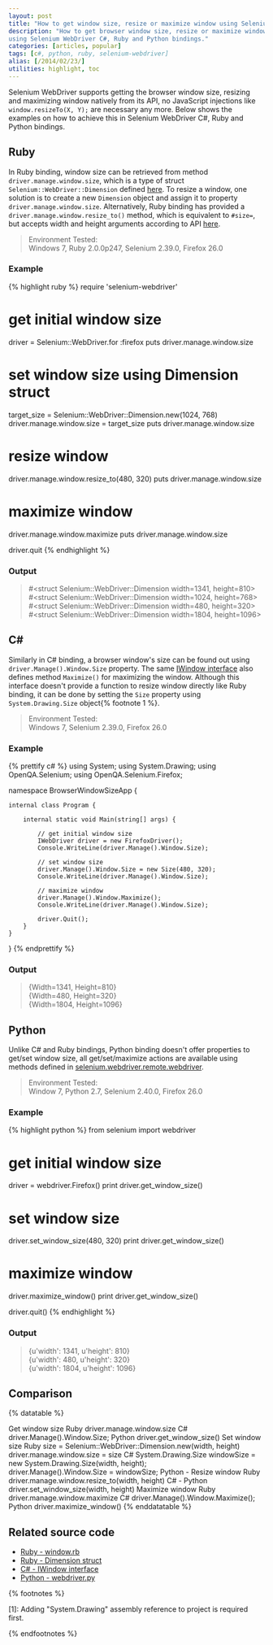 ```yaml
---
layout: post
title: "How to get window size, resize or maximize window using Selenium WebDriver"
description: "How to get browser window size, resize or maximize window
using Selenium WebDriver C#, Ruby and Python bindings."
categories: [articles, popular]
tags: [c#, python, ruby, selenium-webdriver]
alias: [/2014/02/23/]
utilities: highlight, toc
---
```

Selenium WebDriver supports getting the browser window size,
resizing and maximizing window natively from its API,
no JavaScript injections like `window.resizeTo(X, Y);` are necessary any more.
Below shows the examples on how to achieve this in Selenium WebDriver C#, Ruby and Python bindings.

<div id="toc"></div>

## <a id="ruby"></a>Ruby

In Ruby binding, window size can be retrieved from
method `driver.manage.window.size`,
which is a type of struct `Selenium::WebDriver::Dimension` defined [here][Ruby Dimension Class].
To resize a window,
one solution is to create a new `Dimension` object
and assign it to property `driver.manage.window.size`.
Alternatively, Ruby binding has provided a `driver.manage.window.resize_to()` method,
which is equivalent to `#size=`, but accepts width and height arguments
according to API [here][Ruby resize_to()].

> Environment Tested:<br/>
> Windows 7, Ruby 2.0.0p247, Selenium 2.39.0, Firefox 26.0

### <a id="ruby-example"></a>Example

{% highlight ruby %}
require 'selenium-webdriver'

# get initial window size
driver = Selenium::WebDriver.for :firefox
puts driver.manage.window.size

# set window size using Dimension struct
target_size = Selenium::WebDriver::Dimension.new(1024, 768)
driver.manage.window.size = target_size
puts driver.manage.window.size

# resize window
driver.manage.window.resize_to(480, 320)
puts driver.manage.window.size

# maximize window
driver.manage.window.maximize
puts driver.manage.window.size

driver.quit
{% endhighlight %}

### <a id="ruby-output"></a>Output

>&#35;&lt;struct Selenium::WebDriver::Dimension width=1341, height=810&gt;<br />
>&#35;&lt;struct Selenium::WebDriver::Dimension width=1024, height=768&gt;<br />
>&#35;&lt;struct Selenium::WebDriver::Dimension width=480, height=320&gt;<br />
>&#35;&lt;struct Selenium::WebDriver::Dimension width=1804, height=1096&gt;

## <a id="csharp"></a>C&#35;

Similarly in C# binding, a browser window's size can be found out
using `driver.Manage().Window.Size` property.
The same [IWindow interface][IWindow interface] also defines method `Maximize()`
for maximizing the window.
Although this interface doesn't provide a function
to resize window directly like Ruby binding,
it can be done by setting the
`Size` property using `System.Drawing.Size` object{% footnote 1 %}.

> Environment Tested:<br />
> Windows 7, Selenium 2.39.0, Firefox 26.0

### <a id="csharp-example"></a>Example

{% prettify c# %}
using System;
using System.Drawing;
using OpenQA.Selenium;
using OpenQA.Selenium.Firefox;

namespace BrowserWindowSizeApp {

	internal class Program {

		internal static void Main(string[] args) {

			// get initial window size
			IWebDriver driver = new FirefoxDriver();
			Console.WriteLine(driver.Manage().Window.Size);

			// set window size
			driver.Manage().Window.Size = new Size(480, 320);
			Console.WriteLine(driver.Manage().Window.Size);

			// maximize window
			driver.Manage().Window.Maximize();
			Console.WriteLine(driver.Manage().Window.Size);

			driver.Quit();
		}
	}
}
{% endprettify %}

### <a id="csharp-output"></a>Output

>{Width=1341, Height=810}<br />
>{Width=480, Height=320}<br />
>{Width=1804, Height=1096}

## <a id="python"></a>Python

Unlike C# and Ruby bindings,
Python binding doesn't offer properties to get/set window size,
all get/set/maximize actions are available 
using methods defined in [selenium.webdriver.remote.webdriver][Python driver class].

> Environment Tested:<br/>
> Window 7, Python 2.7, Selenium 2.40.0, Firefox 26.0

### <a id="python-example"></a>Example

{% highlight python %}
from selenium import webdriver

# get initial window size
driver = webdriver.Firefox()
print driver.get_window_size()

# set window size
driver.set_window_size(480, 320)
print driver.get_window_size()

# maximize window
driver.maximize_window()
print driver.get_window_size()

driver.quit()
{% endhighlight %}

### <a id="python-output"></a>Output

>{u'width': 1341, u'height': 810}<br />
>{u'width': 480, u'height': 320}<br />
>{u'width': 1804, u'height': 1096}

## <a id="comparison"></a>Comparison

{% datatable %}
<tr><th colspan="2">Get window size</th></tr>
<tr>
	<td>Ruby</td>
	<td>driver.manage.window.size</td>
</tr>
<tr>
	<td>C#</td>
	<td>driver.Manage().Window.Size;</td>
</tr>
<tr>
	<td>Python</td>
	<td>driver.get_window_size()</td>
</tr>
<tr><th colspan="2">Set window size</th></tr>
<tr>
	<td>Ruby</td>
	<td>
		size = Selenium::WebDriver::Dimension.new(width, height)<br />
		driver.manage.window.size = size
	</td>
</tr>
<tr>
	<td>C#</td>
	<td>
		System.Drawing.Size windowSize = new System.Drawing.Size(width, height);<br />
		driver.Manage().Window.Size = windowSize;
	</td>
</tr>
<tr>
	<td>Python</td>
	<td>-</td>
</tr>
<tr><th colspan="2">Resize window</th></tr>
<tr>
	<td>Ruby</td>
	<td>driver.manage.window.resize_to(width, height)</td>
</tr>
<tr>
	<td>C#</td>
	<td>-</td>
</tr>
<tr>
	<td>Python</td>
	<td>driver.set_window_size(width, height)</td>
</tr>
<tr><th colspan="2">Maximize window</th></tr>
<tr>
	<td>Ruby</td>
	<td>driver.manage.window.maximize</td>
</tr>
<tr>
	<td>C#</td>
	<td>driver.Manage().Window.Maximize();</td>
</tr>
<tr>
	<td>Python</td>
	<td>driver.maximize_window()</td>
</tr>
{% enddatatable %}

## <a id="related-source-code"></a>Related source code
- [Ruby - window.rb](https://code.google.com/p/selenium/source/browse/rb/lib/selenium/webdriver/common/window.rb)
- [Ruby - Dimension struct](https://code.google.com/p/selenium/source/browse/rb/lib/selenium/webdriver.rb)
- [C# - IWindow interface][IWindow interface]
- [Python - webdriver.py](https://code.google.com/p/selenium/source/browse/py/selenium/webdriver/remote/webdriver.py)

{% footnotes %}
<p id="footnote-1">
	[1]: Adding "System.Drawing" assembly reference to project is required first.
</p>
{% endfootnotes %}

[Ruby Dimension Class]: http://selenium.googlecode.com/git/docs/api/rb/Selenium/WebDriver/Dimension.html
[Ruby resize_to()]: http://selenium.googlecode.com/git/docs/api/rb/Selenium/WebDriver/Window.html#resize_to-instance_method
[IWindow interface]: https://code.google.com/p/selenium/source/browse/dotnet/src/webdriver/IWindow.cs
[Python driver class]: http://selenium.googlecode.com/git/docs/api/py/webdriver_remote/selenium.webdriver.remote.webdriver.html